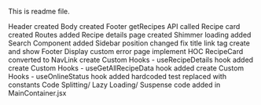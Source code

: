 This is readme file.

Header created
Body created
Footer
getRecipes API called
Recipe card created
Routes added
Recipe details page created
Shimmer loading added
Search Component added
Sidebar position changed
fix title link tag
create and show Footer
Display custom error page
implement HOC
RecipeCard converted to NavLink
create Custom Hooks - useRecipeDetails hook added
create Custom Hooks - useGetAllRecipeData hook added
create Custom Hooks - useOnlineStatus hook added
hardcoded test replaced with constants
Code Splitting/ Lazy Loading/ Suspense code added in MainContainer.jsx
